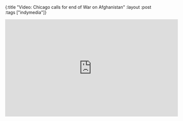 {:title "Video: Chicago calls for end of War on Afghanistan"
:layout :post
:tags  ["indymedia"]}

<iframe width="560" height="315" src="https://www.youtube.com/embed/d11wqi2igjo?controls=0" title="YouTube video player" frameborder="0" allow="accelerometer; autoplay; clipboard-write; encrypted-media; gyroscope; picture-in-picture; web-share" allowfullscreen></iframe>
